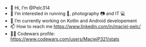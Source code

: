 - 👋 Hi, I’m @Pelc314
- 👀 I’m interested in running 🏃, photography 📷 and IT 💻
- 🌱 I’m currently working on Kotlin and Android developement
- 📫 How to reach me https://www.linkedin.com/in/maciej-pelc/
- 🧑‍💻 Codewars profile: https://www.codewars.com/users/MaciejP321/stats 

<!---
Pelc314/Pelc314 is a ✨ special ✨ repository because its `README.md` (this file) appears on your GitHub profile.
You can click the Preview link to take a look at your changes.
--->
